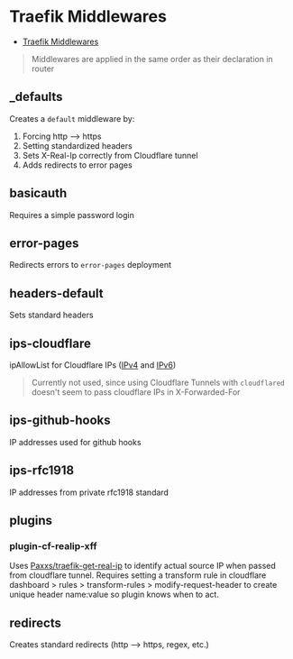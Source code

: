 # Traefik Middlewares

- [Traefik Middlewares](#traefik-middlewares)

> Middlewares are applied in the same order as their declaration in router
>

## _defaults

Creates a `default` middleware by:

1. Forcing http --> https
2. Setting standardized headers
3. Sets X-Real-Ip correctly from Cloudflare tunnel
4. Adds redirects to error pages

## basicauth

Requires a simple password login

## error-pages

Redirects errors to `error-pages` deployment

## headers-default

Sets standard headers

## ips-cloudflare

ipAllowList for Cloudflare IPs ([IPv4]( https://www.cloudflare.com/ips-v4) and [IPv6](https://www.cloudflare.com/ips-v6))

> Currently not used, since using Cloudflare Tunnels with `cloudflared` doesn't seem to pass
> cloudflare IPs in X-Forwarded-For

## ips-github-hooks

IP addresses used for github hooks

## ips-rfc1918

IP addresses from private rfc1918 standard

## plugins

### plugin-cf-realip-xff

Uses [Paxxs/traefik-get-real-ip](github.com/Paxxs/traefik-get-real-ip) to identify actual source IP
when passed from cloudflare tunnel.
Requires setting a transform rule in cloudflare dashboard > rules > transform-rules > modify-request-header
to create unique header name:value so plugin knows when to act.

## redirects

Creates standard redirects (http --> https, regex, etc.)
